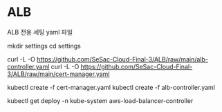 # ALB
ALB 전용 세팅 yaml 파일

mkdir settings
cd settings

curl -L -O https://github.com/SeSac-Cloud-Final-3/ALB/raw/main/alb-controller.yaml
curl -L -O https://github.com/SeSac-Cloud-Final-3/ALB/raw/main/cert-manager.yaml

kubectl create -f cert-manager.yaml
kubectl create -f alb-controller.yaml

kubectl get deploy -n kube-system aws-load-balancer-controller